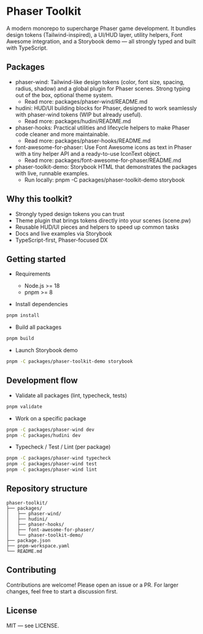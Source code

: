 # Phaser Toolkit

A modern monorepo to supercharge Phaser game development. It bundles design tokens (Tailwind-inspired), a UI/HUD layer, utility helpers, Font Awesome integration, and a Storybook demo — all strongly typed and built with TypeScript.

## Packages

- phaser-wind: Tailwind-like design tokens (color, font size, spacing, radius, shadow) and a global plugin for Phaser scenes. Strong typing out of the box, optional theme system.
  - Read more: packages/phaser-wind/README.md
- hudini: HUD/UI building blocks for Phaser, designed to work seamlessly with phaser-wind tokens (WIP but already useful).
  - Read more: packages/hudini/README.md
- phaser-hooks: Practical utilities and lifecycle helpers to make Phaser code cleaner and more maintainable.
  - Read more: packages/phaser-hooks/README.md
- font-awesome-for-phaser: Use Font Awesome icons as text in Phaser with a tiny helper API and a ready-to-use IconText object.
  - Read more: packages/font-awesome-for-phaser/README.md
- phaser-toolkit-demo: Storybook HTML that demonstrates the packages with live, runnable examples.
  - Run locally: pnpm -C packages/phaser-toolkit-demo storybook

## Why this toolkit?

- Strongly typed design tokens you can trust
- Theme plugin that brings tokens directly into your scenes (scene.pw)
- Reusable HUD/UI pieces and helpers to speed up common tasks
- Docs and live examples via Storybook
- TypeScript-first, Phaser-focused DX

## Getting started

- Requirements
  - Node.js >= 18
  - pnpm >= 8

- Install dependencies

```bash
pnpm install
```

- Build all packages

```bash
pnpm build
```

- Launch Storybook demo

```bash
pnpm -C packages/phaser-toolkit-demo storybook
```

## Development flow

- Validate all packages (lint, typecheck, tests)

```bash
pnpm validate
```

- Work on a specific package

```bash
pnpm -C packages/phaser-wind dev
pnpm -C packages/hudini dev
```

- Typecheck / Test / Lint (per package)

```bash
pnpm -C packages/phaser-wind typecheck
pnpm -C packages/phaser-wind test
pnpm -C packages/phaser-wind lint
```

## Repository structure

```
phaser-toolkit/
├── packages/
│   ├── phaser-wind/
│   ├── hudini/
│   ├── phaser-hooks/
│   ├── font-awesome-for-phaser/
│   └── phaser-toolkit-demo/
├── package.json
├── pnpm-workspace.yaml
└── README.md
```

## Contributing

Contributions are welcome! Please open an issue or a PR. For larger changes, feel free to start a discussion first.

## License

MIT — see LICENSE.
